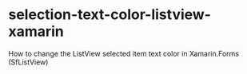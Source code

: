 # selection-text-color-listview-xamarin
How to change the ListView selected item text color in Xamarin.Forms (SfListView)
